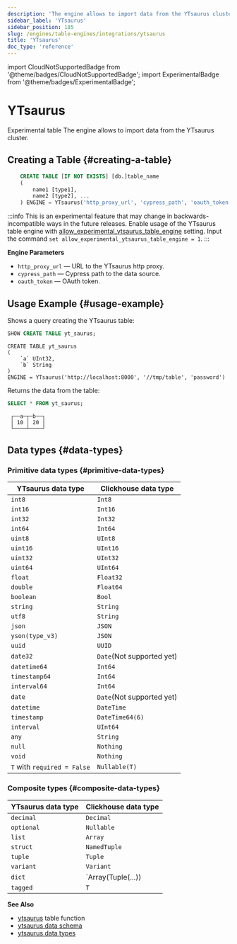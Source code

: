 ```yaml
---
description: 'The engine allows to import data from the YTsaurus cluster.'
sidebar_label: 'YTsaurus'
sidebar_position: 185
slug: /engines/table-engines/integrations/ytsaurus
title: 'YTsaurus'
doc_type: 'reference'
---
```


import CloudNotSupportedBadge from '@theme/badges/CloudNotSupportedBadge';
import ExperimentalBadge from '@theme/badges/ExperimentalBadge';

# YTsaurus

<ExperimentalBadge/>
<CloudNotSupportedBadge/>

Experimental table
The engine allows to import data from the YTsaurus cluster.

## Creating a Table {#creating-a-table}

```sql
    CREATE TABLE [IF NOT EXISTS] [db.]table_name
    (
        name1 [type1],
        name2 [type2], ...
    ) ENGINE = YTsaurus('http_proxy_url', 'cypress_path', 'oauth_token')
```

:::info
This is an experimental feature that may change in backwards-incompatible ways in the future releases.
Enable usage of the YTsaurus table engine
with [allow_experimental_ytsaurus_table_engine](/operations/settings/settings#allow_experimental_ytsaurus_table_engine) setting.
Input the command `set allow_experimental_ytsaurus_table_engine = 1`.
:::

**Engine Parameters**

- `http_proxy_url` — URL to the YTsaurus http proxy.
- `cypress_path` — Cypress path to the data source.
- `oauth_token` — OAuth token.

## Usage Example {#usage-example}

Shows a query creating the YTsaurus table:

```sql
SHOW CREATE TABLE yt_saurus;
```

```text
CREATE TABLE yt_saurus
(
    `a` UInt32,
    `b` String
)
ENGINE = YTsaurus('http://localhost:8000', '//tmp/table', 'password')

```

Returns the data from the table:

```sql
SELECT * FROM yt_saurus;
```

```text
 ┌──a─┬─b──┐
 │ 10 │ 20 │
 └────┴────┘
```

## Data types {#data-types}
### Primitive data types {#primitive-data-types}
| YTsaurus data type | Clickhouse data type    |
| ------------------ | ----------------------- |
| `int8`             | `Int8`                  |
| `int16`            | `Int16`                 |
| `int32`            | `Int32`                 |
| `int64`            | `Int64`                 |
| `uint8`            | `UInt8`                 |
| `uint16`           | `UInt16`                |
| `uint32`           | `UInt32`                |
| `uint64`           | `UInt64`                |
| `float`            | `Float32`               |
| `double`           | `Float64`               |
| `boolean`          | `Bool`                  |
| `string`           | `String`                |
| `utf8`             | `String`                |
| `json`             | `JSON`                  |
| `yson(type_v3)`    | `JSON`                  |
| `uuid`             | `UUID`                  |
| `date32`           | `Date`(Not supported yet)|
| `datetime64`       | `Int64`                 |
| `timestamp64`      | `Int64`                 |
| `interval64`       | `Int64`                 |
| `date`             | `Date`(Not supported yet)|
| `datetime`         | `DateTime`              |
| `timestamp`        | `DateTime64(6)`         |
| `interval`         | `UInt64`                |
| `any`              | `String`                |
| `null`             | `Nothing`               |
| `void`             | `Nothing`               |
| `T` with `required = False`| `Nullable(T)`   |

### Composite types {#composite-data-types}
| YTsaurus data type | Clickhouse data type |
| ------------------ | -------------------- |
| `decimal`          | `Decimal`            |
| `optional`         | `Nullable`           |
| `list`             | `Array`              |
| `struct`           | `NamedTuple`         |
| `tuple`            | `Tuple`              |
| `variant`          | `Variant`            |
| `dict`             | `Array(Tuple(...))   |
| `tagged`           | `T`                  |

**See Also**

- [ytsaurus](../../../sql-reference/table-functions/ytsaurus.md) table function
- [ytsaurus data schema](https://ytsaurus.tech/docs/en/user-guide/storage/static-schema)
- [ytsaurus data types](https://ytsaurus.tech/docs/en/user-guide/storage/data-types)
